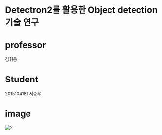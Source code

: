 # Detectron2를 활용한 Object detection 기술 연구

# professor
김휘용

# Student
2015104181 서승우


# image
![2](https://user-images.githubusercontent.com/101958056/161581542-d6dd5f06-796c-45aa-879c-6a1618630388.jpg)
